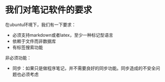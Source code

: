 # 我们对笔记软件的要求

在ubuntu环境下，我们有一下要求：

* 必须支持markdown或者latex，至少一种标记型语言
* 依赖于文件而非数据库
* 有标签搜索功能

非必须功能：

* 同步：如果只是做程序笔记，并不需要良好的同步功能。同步造成的不安全问题也必须考虑



